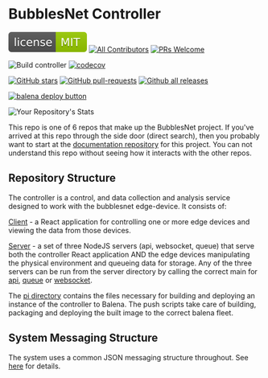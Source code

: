 # BubblesNet Controller


[![License](https://raw.githubusercontent.com/bubblesnet/documentation/9c881cf6437198cdab65f13562c5f679dcecaceb/images/bubblesnet.svg)](https://github.com/bubblesnet/documentation/LICENSE)
[![All Contributors](https://img.shields.io/badge/all_contributors-1-orange.svg?style=flat-square)](#contributors-)
[![PRs Welcome](https://img.shields.io/badge/PRs-welcome-brightgreen.svg?style=flat-square)](http://makeapullrequest.com)

![Build controller](https://github.com/bubblesnet/controller/workflows/controller-ci/badge.svg?branch=develop)
[![codecov](https://codecov.io/gh/bubblesnet/controller/branch/develop/graph/badge.svg?token=4ETBIJSIKZ)](https://codecov.io/gh/bubblesnet/controller)

[![GitHub stars](https://img.shields.io/github/stars/bubblesnet/controller.svg?style=social&label=Star&maxAge=2592000)](https://GitHub.com/bubblesnet/controller/)
[![GitHub pull-requests](https://img.shields.io/github/issues-pr/bubblesnet/controller.svg)](https://GitHub.com/bubblesnet/controller/pull/)
[![Github all releases](https://img.shields.io/github/downloads/bubblesnet/controller/total.svg)](https://GitHub.com/bubblesnet/controller/releases/)

[![balena deploy button](https://www.balena.io/deploy.svg)](https://dashboard.balena-cloud.com/deploy?repoUrl=https://github.com/bubblesnet/controller&configUrl=https://github.com/bubblesnet/controller/pi)


![Your Repository's Stats](https://github-readme-stats.vercel.app/api?username=bubblesnet&show_icons=true)



This repo is one of 6 repos that make up the BubblesNet project. If you've arrived at this repo through
the side door (direct search), then you probably want to start at the [documentation repository](https://github.com/bubblesnet/documentation) for this
project. You can not understand this repo without seeing how it interacts with the other repos.

## Repository Structure
The controller is a control, and data collection and analysis service designed to 
work with the bubblesnet edge-device.  It consists of:

[Client](client) - a React application for controlling one or more edge devices
and viewing the data from those devices.

[Server](server) - a set of three NodeJS servers (api, websocket, queue) that serve both the controller React application AND 
the edge devices manipulating the physical environment and queueing data for storage. Any of the three servers can 
be run from the server directory by calling the correct main for [api](server/src/api-server.js), [queue](server/src/queue-server.js) 
or [websocket](server/src/websocket-server.js).

The [pi directory](pi) contains the files necessary for building and deploying an instance of the controller to 
Balena.  The push scripts take care of building, packaging and deploying the built image to the correct balena fleet.

## System Messaging Structure

The system uses a common JSON messaging structure throughout.  See [here](Messsaging.md) for details.




